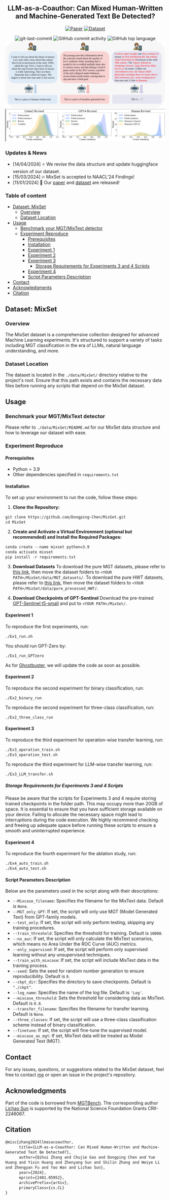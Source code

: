 <div align="center">
<h2>LLM-as-a-Coauthor: Can Mixed Human-Written and Machine-Generated Text Be Detected?</h2>

[![Paper](https://img.shields.io/badge/Paper-%F0%9F%8E%93-lightgrey?style=flat-square)](https://arxiv.org/abs/2401.05952) [![Dataset](https://img.shields.io/badge/Dataset-%F0%9F%92%BE-green?style=flat-square)](https://huggingface.co/datasets/shuaishuaicdp/MixSet)

<img src="https://img.shields.io/github/last-commit/Dongping-Chen/MixSet?style=flat-square&color=5D6D7E" alt="git-last-commit" />
<img src="https://img.shields.io/github/commit-activity/m/Dongping-Chen/MixSet?style=flat-square&color=5D6D7E" alt="GitHub commit activity" />
<img src="https://img.shields.io/github/languages/top/Dongping-Chen/MixSet?style=flat-square&color=5D6D7E" alt="GitHub top language" />


<img src="figures/outline.jpg">
<img src="figures/self_bleu.jpg">
<p align="center">

</p>
</div>

### Updates & News
- [14/04/2024] ⭐ We revise the data structure and update huggingface version of our dataset. 
- [15/03/2024] 🔥 MixSet is accepted to NAACL'24 Findings!
- [11/01/2024] 🌊 Our [paper](https://arxiv.org/abs/2401.05952) and [dataset](https://huggingface.co/datasets/shuaishuaicdp/MixSet) are released! 

### Table of content
- [Dataset: MixSet](#dataset-mixset)
  - [Overview](#overview)
  - [Dataset Location](#dataset-location)
- [Usage](#usage)
  - [Benchmark your MGT/MixText detector](#benchmark-your-mgtmixtext-detector)
  - [Experiment Reproduce](#experiment-reproduce)
    - [Prerequisites](#prerequisites)
    - [Installation](#installation)
    - [Experiment 1](#experiment-1)
    - [Experiment 2](#experiment-2)
    - [Experiment 3](#experiment-3)
      - [Storage Requirements for Experiments 3 and 4 Scripts](#storage-requirements-for-experiments-3-and-4-scripts)
    - [Experiment 4](#experiment-4)
    - [Script Parameters Description](#script-parameters-description)
- [Contact](#contact)
- [Acknowledgments](#acknowledgments)
- [Citation](#citation)
## Dataset: MixSet

### Overview
The MixSet dataset is a comprehensive collection designed for advanced Machine Learning experiments. It's structured to support a variety of tasks including MGT classification in the era of LLMs, natural language understanding, and more.

### Dataset Location
The dataset is located in the `./data/MixSet/` directory relative to the project's root. Ensure that this path exists and contains the necessary data files before running any scripts that depend on the MixSet dataset.

## Usage

### Benchmark your MGT/MixText detector
Please refer to `./data/MixSet/README.md` for our MixSet data structure and how to leverage our dataset with ease.

### Experiment Reproduce

#### Prerequisites

- Python = 3.9
- Other dependencies specified in `requirements.txt`
  
#### Installation
To set up your environment to run the code, follow these steps:

1. **Clone the Repository:**

```shell
git clone https://github.com/Dongping-Chen/MixSet.git
cd MixSet
```

2. **Create and Activate a Virtual Environment (optional but recommended) and Install the Required Packages:**

```shell
conda create --name mixset python=3.9
conda activate mixset
pip install -r requirements.txt
```

3. **Download Datasets**
To download the pure MGT datasets, please refer to [this link](https://1drv.ms/u/s!AivM2GUMbPYyjkgx6us826N6_j2P?e=yriuqR), then move the dataset folders to `<YOUR PATH>/MixSet/data/MGT_datasets/`.
To download the pure HWT datasets, please refer to [this link](https://1drv.ms/u/s!AivM2GUMbPYyjkl-aRs1m_l5X9kW?e=xu2QjU), then move the dataset folders to `<YOUR PATH>/MixSet/data/pure_processed_HWT/`.

4. **Download Checkpoints of GPT-Sentinel**
Download the pre-trained [GPT-Sentinel t5-small](https://1drv.ms/u/s!AivM2GUMbPYyjkqfT_3Ri-fpnifX?e=eqG1t7) and put to `<YOUR PATH>/MixSet/`.


#### Experiment 1
To reproduce the first experiments, run:
```shell
./Ex1_run.sh
```
You should run GPT-Zero by:
```shell
./Ex1_run_GPTzero
```
As for [Ghostbuster](https://github.com/vivek3141/ghostbuster), we will update the code as soon as possible.

#### Experiment 2
To reproduce the second experiment for binary classification, run:
```shell
./Ex2_binary_run
```
To reproduce the second experiment for three-class classification, run:
```shell
./Ex2_three_class_run
```


#### Experiment 3
To reproduce the third experiment for operation-wise transfer learning, run:
```shell
./Ex3_operation_train.sh
./Ex3_operation_test.sh
```
To reproduce the third experiment for LLM-wise transfer learning, run:
```shell
./Ex3_LLM_transfer.sh
```
##### Storage Requirements for Experiments 3 and 4 Scripts

Please be aware that the scripts for Experiments 3 and 4 require storing trained checkpoints in the folder path. This may occupy more than 20GB of space. It is essential to ensure that you have sufficient storage available on your device. Failing to allocate the necessary space might lead to interruptions during the code execution. We highly recommend checking and freeing up adequate space before running these scripts to ensure a smooth and uninterrupted experience.

#### Experiment 4
To reproduce the fourth experiment for the ablation study, run:
```shell
./Ex4_auto_train.sh
./Ex4_auto_test.sh
```

#### Script Parameters Description

Below are the parameters used in the script along with their descriptions:

- `--Mixcase_filename`: Specifies the filename for the MixText data. Default is `None`.
- `--MGT_only_GPT`: If set, the script will only use MGT (Model Generated Text) from GPT-family models.
- `--test_only`: If set, the script will only perform testing, skipping any training procedures.
- `--train_threshold`: Specifies the threshold for training. Default is `10000`.
- `--no_auc`: If set, the script will only calculate the MixText scenarios, which means no Area Under the ROC Curve (AUC) metrics.
- `--only_supervised`: If set, the script will perform only supervised learning without any unsupervised techniques.
- `--train_with_mixcase`: If set, the script will include MixText data in the training process.
- `--seed`: Sets the seed for random number generation to ensure reproducibility. Default is `0`.
- `--ckpt_dir`: Specifies the directory to save checkpoints. Default is `"./ckpt"`.
- `--log_name`: Specifies the name of the log file. Default is `'Log'`.
- `--mixcase_threshold`: Sets the threshold for considering data as MixText. Default is `0.8`.
- `--transfer_filename`: Specifies the filename for transfer learning. Default is `None`.
- `--three_classes`: If set, the script will use a three-class classification scheme instead of binary classification.
- `--finetune`: If set, the script will fine-tune the supervised model.
- `--mixcase_as_mgt`: If set, MixText data will be treated as Model Generated Text (MGT).

## Contact
For any issues, questions, or suggestions related to the MixSet dataset, feel free to contact [me](mailto:dongpingchen0612@gmail.com) or open an issue in the project's repository.

## Acknowledgments
Part of the code is borrowed from [MGTBench](https://github.com/xinleihe/MGTBench).
The corresponding author [Lichao Sun](james.lichao.sun@gmail.com) is supported by the National Science Foundation Grants CRII-2246067.

## Citation

```
@misc{zhang2024llmasacoauthor,
      title={LLM-as-a-Coauthor: Can Mixed Human-Written and Machine-Generated Text Be Detected?}, 
      author={Qihui Zhang and Chujie Gao and Dongping Chen and Yue Huang and Yixin Huang and Zhenyang Sun and Shilin Zhang and Weiye Li and Zhengyan Fu and Yao Wan and Lichao Sun},
      year={2024},
      eprint={2401.05952},
      archivePrefix={arXiv},
      primaryClass={cs.CL}
}
```